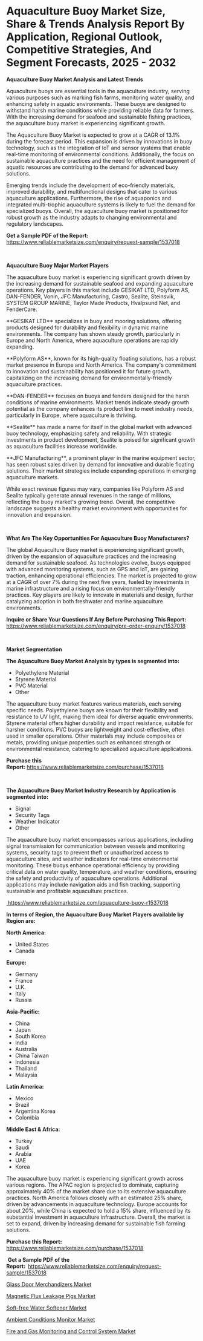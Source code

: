 <p><h1>Aquaculture Buoy Market Size, Share & Trends Analysis Report By Application, Regional Outlook, Competitive Strategies, And Segment Forecasts, 2025 - 2032</h1></p><p><strong>Aquaculture Buoy Market Analysis and Latest Trends</strong></p>
<p><p>Aquaculture buoys are essential tools in the aquaculture industry, serving various purposes such as marking fish farms, monitoring water quality, and enhancing safety in aquatic environments. These buoys are designed to withstand harsh marine conditions while providing reliable data for farmers. With the increasing demand for seafood and sustainable fishing practices, the aquaculture buoy market is experiencing significant growth. </p><p>The Aquaculture Buoy Market is expected to grow at a CAGR of 13.1% during the forecast period. This expansion is driven by innovations in buoy technology, such as the integration of IoT and sensor systems that enable real-time monitoring of environmental conditions. Additionally, the focus on sustainable aquaculture practices and the need for efficient management of aquatic resources are contributing to the demand for advanced buoy solutions.</p><p>Emerging trends include the development of eco-friendly materials, improved durability, and multifunctional designs that cater to various aquaculture applications. Furthermore, the rise of aquaponics and integrated multi-trophic aquaculture systems is likely to fuel the demand for specialized buoys. Overall, the aquaculture buoy market is positioned for robust growth as the industry adapts to changing environmental and regulatory landscapes.</p></p>
<p><strong>Get a Sample PDF of the Report:&nbsp;</strong> <a href="https://www.reliablemarketsize.com/enquiry/request-sample/1537018?utm_campaign=973&utm_medium=2&utm_source=Github&utm_content=ia&utm_term=11042025&utm_id=aquaculture-buoy">https://www.reliablemarketsize.com/enquiry/request-sample/1537018</a></p>
<p>&nbsp;</p>
<p><strong>Aquaculture Buoy Major Market Players</strong></p>
<p><p>The aquaculture buoy market is experiencing significant growth driven by the increasing demand for sustainable seafood and expanding aquaculture operations. Key players in this market include GESIKAT LTD, Polyform AS, DAN-FENDER, Vonin, JFC Manufacturing, Castro, Sealite, Steinsvik, SYSTEM GROUP MARINE, Taylor Made Products, Hvalpsund Net, and FenderCare.</p><p>**GESIKAT LTD** specializes in buoy and mooring solutions, offering products designed for durability and flexibility in dynamic marine environments. The company has shown steady growth, particularly in Europe and North America, where aquaculture operations are rapidly expanding.</p><p>**Polyform AS**, known for its high-quality floating solutions, has a robust market presence in Europe and North America. The company's commitment to innovation and sustainability has positioned it for future growth, capitalizing on the increasing demand for environmentally-friendly aquaculture practices.</p><p>**DAN-FENDER** focuses on buoys and fenders designed for the harsh conditions of marine environments. Market trends indicate steady growth potential as the company enhances its product line to meet industry needs, particularly in Europe, where aquaculture is thriving.</p><p>**Sealite** has made a name for itself in the global market with advanced buoy technology, emphasizing safety and reliability. With strategic investments in product development, Sealite is poised for significant growth as aquaculture facilities increase worldwide.</p><p>**JFC Manufacturing**, a prominent player in the marine equipment sector, has seen robust sales driven by demand for innovative and durable floating solutions. Their market strategies include expanding operations in emerging aquaculture markets.</p><p>While exact revenue figures may vary, companies like Polyform AS and Sealite typically generate annual revenues in the range of millions, reflecting the buoy market's growing trend. Overall, the competitive landscape suggests a healthy market environment with opportunities for innovation and expansion.</p></p>
<p>&nbsp;</p>
<p><strong>What Are The Key Opportunities For Aquaculture Buoy Manufacturers?</strong></p>
<p><p>The global Aquaculture Buoy market is experiencing significant growth, driven by the expansion of aquaculture practices and the increasing demand for sustainable seafood. As technologies evolve, buoys equipped with advanced monitoring systems, such as GPS and IoT, are gaining traction, enhancing operational efficiencies. The market is projected to grow at a CAGR of over 7% during the next five years, fueled by investments in marine infrastructure and a rising focus on environmentally-friendly practices. Key players are likely to innovate in materials and design, further catalyzing adoption in both freshwater and marine aquaculture environments.</p></p>
<p><strong>Inquire or Share Your Questions If Any Before Purchasing This Report:</strong> <a href="https://www.reliablemarketsize.com/enquiry/pre-order-enquiry/1537018?utm_campaign=973&utm_medium=2&utm_source=Github&utm_content=ia&utm_term=11042025&utm_id=aquaculture-buoy">https://www.reliablemarketsize.com/enquiry/pre-order-enquiry/1537018</a></p>
<p>&nbsp;</p>
<p><strong>Market Segmentation</strong></p>
<p><strong>The Aquaculture Buoy Market Analysis by types is segmented into:</strong></p>
<p><ul><li>Polyethylene Material</li><li>Styrene Material</li><li>PVC Material</li><li>Other</li></ul></p>
<p><p>The aquaculture buoy market features various materials, each serving specific needs. Polyethylene buoys are known for their flexibility and resistance to UV light, making them ideal for diverse aquatic environments. Styrene material offers higher durability and impact resistance, suitable for harsher conditions. PVC buoys are lightweight and cost-effective, often used in smaller operations. Other materials may include composites or metals, providing unique properties such as enhanced strength or environmental resistance, catering to specialized aquaculture applications.</p></p>
<p><strong>Purchase this Report:&nbsp;</strong><a href="https://www.reliablemarketsize.com/purchase/1537018?utm_campaign=973&utm_medium=2&utm_source=Github&utm_content=ia&utm_term=11042025&utm_id=aquaculture-buoy">https://www.reliablemarketsize.com/purchase/1537018</a></p>
<p>&nbsp;</p>
<p><strong>The Aquaculture Buoy Market Industry Research by Application is segmented into:</strong></p>
<p><ul><li>Signal</li><li>Security Tags</li><li>Weather Indicator</li><li>Other</li></ul></p>
<p><p>The aquaculture buoy market encompasses various applications, including signal transmission for communication between vessels and monitoring systems, security tags to prevent theft or unauthorized access to aquaculture sites, and weather indicators for real-time environmental monitoring. These buoys enhance operational efficiency by providing critical data on water quality, temperature, and weather conditions, ensuring the safety and productivity of aquaculture operations. Additional applications may include navigation aids and fish tracking, supporting sustainable and profitable aquaculture practices.</p></p>
<p><a href="https://www.reliablemarketsize.com/aquaculture-buoy-r1537018?utm_campaign=973&utm_medium=2&utm_source=Github&utm_content=ia&utm_term=11042025&utm_id=aquaculture-buoy">&nbsp;https://www.reliablemarketsize.com/aquaculture-buoy-r1537018</a></p>
<p><strong>In terms of Region, the Aquaculture Buoy Market Players available by Region are:</strong></p>
<p>
    <p> <strong> North America: </strong>
        <ul>
            <li>United States</li>
            <li>Canada</li>
        </ul>
        </p> 
    <p> <strong> Europe: </strong>
        <ul>
            <li>Germany</li>
            <li>France</li>
            <li>U.K.</li>
            <li>Italy</li>
            <li>Russia</li>
        </ul>
        </p> 
    <p> <strong> Asia-Pacific: </strong>
        <ul>
            <li>China</li>
            <li>Japan</li>
            <li>South Korea</li>
            <li>India</li>
            <li>Australia</li>
            <li>China Taiwan</li>
            <li>Indonesia</li>
            <li>Thailand</li>
            <li>Malaysia</li>
        </ul>
        </p> 
    <p> <strong> Latin America: </strong>
        <ul>
            <li>Mexico</li>
            <li>Brazil</li>
            <li>Argentina Korea</li>
            <li>Colombia</li>
        </ul>
        </p> 
    <p> <strong> Middle East & Africa: </strong>
        <ul>
            <li>Turkey</li>
            <li>Saudi</li>
            <li>Arabia</li>
            <li>UAE</li>
            <li>Korea</li>
        </ul>
    </p>
    </p>
<p><p>The aquaculture buoy market is experiencing significant growth across various regions. The APAC region is projected to dominate, capturing approximately 40% of the market share due to its extensive aquaculture practices. North America follows closely with an estimated 25% share, driven by advancements in aquaculture technology. Europe accounts for about 20%, while China is expected to hold a 15% share, influenced by its substantial investment in aquaculture infrastructure. Overall, the market is set to expand, driven by increasing demand for sustainable fish farming solutions.</p></p>
<p><strong>Purchase this Report: </strong><a href="https://www.reliablemarketsize.com/purchase/1537018?utm_campaign=973&utm_medium=2&utm_source=Github&utm_content=ia&utm_term=11042025&utm_id=aquaculture-buoy">https://www.reliablemarketsize.com/purchase/1537018</a></p>
<p>&nbsp;<strong>Get a Sample PDF of the Report:&nbsp;&nbsp;</strong><a href="https://www.reliablemarketsize.com/enquiry/request-sample/1537018?utm_campaign=973&utm_medium=2&utm_source=Github&utm_content=ia&utm_term=11042025&utm_id=aquaculture-buoy">https://www.reliablemarketsize.com/enquiry/request-sample/1537018</a></p>
<p><strong></strong></p>
<p><p><a href="https://github.com/cayposshefin/Market-Research-Report-List-1/blob/main/glass-door-merchandizers-market.md?utm_campaign=973&utm_medium=2&utm_source=Github&utm_content=ia&utm_term=11042025&utm_id=aquaculture-buoy">Glass Door Merchandizers Market</a></p><p><a href="https://github.com/madethkijori/Market-Research-Report-List-1/blob/main/magnetic-flux-leakage-pigs-market.md?utm_campaign=973&utm_medium=2&utm_source=Github&utm_content=ia&utm_term=11042025&utm_id=aquaculture-buoy">Magnetic Flux Leakage Pigs Market</a></p><p><a href="https://github.com/kanetaerkid/Market-Research-Report-List-1/blob/main/soft-free-water-softener-market.md?utm_campaign=973&utm_medium=2&utm_source=Github&utm_content=ia&utm_term=11042025&utm_id=aquaculture-buoy">Soft-free Water Softener Market</a></p><p><a href="https://github.com/ayondaylos/Market-Research-Report-List-1/blob/main/ambient-conditions-monitor-market.md?utm_campaign=973&utm_medium=2&utm_source=Github&utm_content=ia&utm_term=11042025&utm_id=aquaculture-buoy">Ambient Conditions Monitor Market</a></p><p><a href="https://github.com/leoustolja/Market-Research-Report-List-1/blob/main/fire-and-gas-monitoring-and-control-system-market.md?utm_campaign=973&utm_medium=2&utm_source=Github&utm_content=ia&utm_term=11042025&utm_id=aquaculture-buoy">Fire and Gas Monitoring and Control System Market</a></p></p>